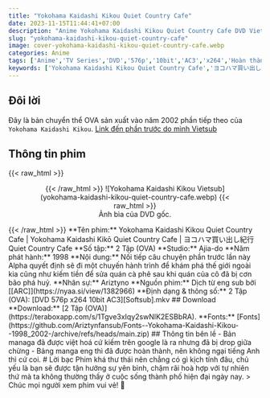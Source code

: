```yaml
---
title: "Yokohama Kaidashi Kikou Quiet Country Cafe"
date: 2023-11-15T11:44:41+07:00
description: "Anime Yokohama Kaidashi Kikou Quiet Country Cafe DVD Vietsub"
slug: "yokohama-kaidashi-kikou-quiet-country-cafe"
image: cover-yokohama-kaidashi-kikou-quiet-country-cafe.webp
categories: Anime
tags: ['Anime','TV Series','DVD','576p','10bit','AC3','x264','Hoàn thành']
keywords: ['Yokohama Kaidashi Kikou Quiet Country Cafe','ヨコハマ買い出し紀行 Quiet Country Cafe','anime','anime vietsub','vietsub','anime fansub','fansub','Ariztyn-Fansub','Ariztyn Fansub','Ariztyn','Ariztyno']
---
```

## Đôi lời  
Đây là bản chuyển thể OVA sản xuất vào năm 2002 phần tiếp theo của `Yokohama Kaidashi Kikou`.
[Link đến phần trước do mình Vietsub](https://ariztynfansub.github.io/p/yokohama-kaidashi-kikou/)  
## Thông tin phim   
{{< raw_html >}}  
<figure align="center">{{< /raw_html >}}
![Yokohama Kaidashi Kikou Vietsub](yokohama-kaidashi-kikou-quiet-country-cafe.webp)
{{< raw_html >}}  
<figcaption>Ảnh bìa của DVD gốc.</figcaption>
</figure>{{< /raw_html >}}
**Tên phim:** Yokohama Kaidashi Kikou Quiet Country Cafe | Yokohama Kaidashi Kikō Quiet Country Cafe | ヨコハマ買い出し紀行 Quiet Country Cafe   
**Số tập:** 2 Tập (OVA)  
**Studio:** Ajia-do   
**Năm phát hành:** 1998   
**Nội dung:** Nối tiếp câu chuyện phần trước lần này Alpha quyết định sẽ đi một chuyến hành trình để khám phá thế giới ngoài kia cũng như kiếm tiền để sửa quán cà phê sau khi quán của cô đã bị cơn bão phá huỷ.  
**Nhân sự:** Ariztyno   
**Nguồn phim:** Dịch từ eng sub bởi [[ARC]](https://nyaa.si/view/1382966)   
**Định dạng & thông số:**      
2 Tập (OVA): [DVD 576p x264 10bit AC3][Softsub].mkv  
## Download  
**Download:** [2 Tập (OVA)](https://teraboxapp.com/s/1Tgve3xIqy2swNlK2ESBbRA).  
**Fonts:** [Fonts](https://github.com/Ariztynfansub/Fonts--Yokohama-Kaidashi-Kikou--1998_2002-/archive/refs/heads/main.zip)      
## Thông tin bên lề  
- Bản managa đã được việt hoá cứ kiếm trên google là ra nhưng đã bị drop giữa chừng
- Bảng manga eng thì đã được hoàn thành, nên không ngại tiếng Anh thì cứ coi.
# Lời bạc
Phim khá thư thái nên chẳng có gì kịch tính đâu, chủ yếu là bạn sẽ được tận hưởng sự yên bình, chậm rãi hoà hợp với tự nhiên thứ mà ta không thường thấy ở cuộc sống thành phố hiện đại ngày nay.
> Chúc mọi người xem phim vui vẻ! 🙂
